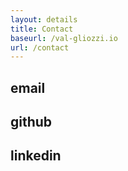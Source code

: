 ```yaml
---
layout: details
title: Contact
baseurl: /val-gliozzi.io
url: /contact
---
```


<h2>email</h2>
<h2>github</h2>
<h2>linkedin</h2>
